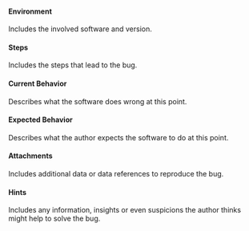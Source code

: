 
#### Environment
Includes the involved software and version.
#### Steps
Includes the steps that lead to the bug.
#### Current Behavior
Describes what the software does wrong at this point.
#### Expected Behavior
Describes what the author expects the software to do at this point.
#### Attachments
Includes additional data or data references to reproduce the bug.
#### Hints
Includes any information, insights or even suspicions the author thinks might help to solve the bug.

